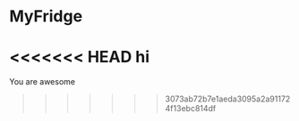 # MyFridge
<<<<<<< HEAD
hi
=======
You are awesome
>>>>>>> 3073ab72b7e1aeda3095a2a911724f13ebc814df
